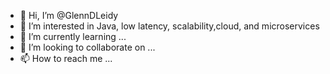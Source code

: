 - 👋 Hi, I’m @GlennDLeidy
- 👀 I’m interested in Java, low latency, scalability,cloud, and microservices
- 🌱 I’m currently learning ...
- 💞️ I’m looking to collaborate on ...
- 📫 How to reach me ...

<!---
GlennDLeidy/GlennDLeidy is a ✨ special ✨ repository because its `README.md` (this file) appears on your GitHub profile.
You can click the Preview link to take a look at your changes.
--->
